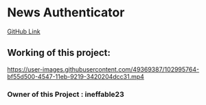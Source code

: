 # News Authenticator

[GitHub Link](https://github.com/ineffable23/DSC-WOW-News-Authenticator)

## Working of this project:


https://user-images.githubusercontent.com/49369387/102995764-bf55d500-4547-11eb-9219-3420204dcc31.mp4




### Owner of this Project : ineffable23